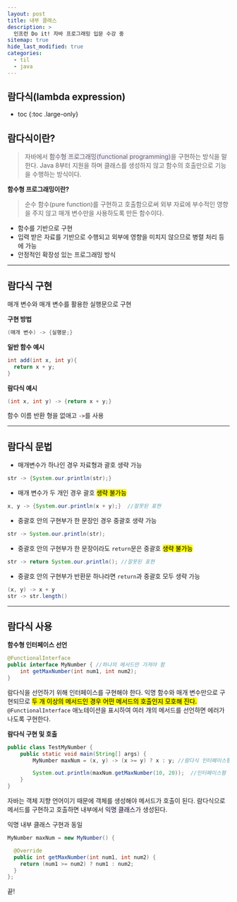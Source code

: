 ```yaml
---
layout: post
title: 내부 클래스
description: >
  인프런 Do it! 자바 프로그래밍 입문 수강 중
sitemap: true
hide_last_modified: true
categories:
  - til
  - java
---
```


## 람다식(lambda expression)

* toc
{:toc .large-only}

## 람다식이란?
>자바에서 <span style='background-color: #f5f0ff'>함수형 프로그래밍(functional programming)</span>을 구현하는 방식을 말한다. Java 8부터 지원을 하며 클래스를 생성하지 않고 함수의 호출만으로 기능을 수행하는 방식이다.

__함수형 프로그래밍이란?__
>순수 함수(pure function)를 구현하고 호출함으로써 외부 자료에 부수적인 영향을 주지 않고 매개 변수만을 사용하도록 만든 함수이다.
- 함수를 기반으로 구현
- 입력 받은 자료를 기반으로 수행되고 외부에 영향을 미치지 않으므로 병렬 처리 등에 가능
- 안정적인 확장성 있는 프로그래밍 방식

---

## 람다식 구현

매개 변수와 매개 변수를 활용한 실행문으로 구현

__구현 방법__
```java
(매개 변수) -> {실행문;}
```
__일반 함수 예시__
```java
int add(int x, int y){
  return x + y;
}
```

__람다식 예시__
```java
(int x, int y) -> {return x + y;}
```
함수 이름 반환 형을 없애고 `->`를 사용

---

## 람다식 문법

- 매개변수가 하나인 경우 자료형과 괄호 생략 가능

```java
str -> {System.our.println(str);}
```
- 매개 변수가 두 개인 경우 괄호 <mark>생략 불가능</mark>
```java
x, y -> {System.our.println(x + y);}  //잘못된 표현
```
- 중괄호 안의 구현부가 한 문장인 경우 중괄호 생략 가능
```java
str -> System.our.println(str);
```
- 중괄호 안의 구현부가 한 문장이라도 `return`문은 중괄호 <mark>생략 불가능</mark>
```java
str -> return System.our.println(); //잘못된 표현
```
- 중괄호 안의 구현부가 반환문 하나라면 `return`과 중괄호 모두 생략 가능
```java
(x, y) -> x + y
str -> str.length()
```

---

## 람다식 사용

__함수형 인터페이스 선언__

```java
@FunctionalInterface
public interface MyNumber { //하나의 메서드만 가져야 함
	int getMaxNumber(int num1, int num2);
}
```
람다식을 선언하기 위해 인터페이스를 구현해야 한다. 익명 함수와 매개 변수만으로 구현되므로 <mark>두 개 이상의 메서드인 경우 어떤 메서드의 호출인지 모호해 진다.</mark> `@FunctionalInterface` 애노테이션을 표시하여 여러 개의 메서드를 선언하면 에러가 나도록 구현한다.

__람다식 구현 및 호출__
```java
public class TestMyNumber {
	public static void main(String[] args) {
		MyNumber maxNum = (x, y) -> (x >= y) ? x : y; //람다식 인터페이스형 변수에 대입

		System.out.println(maxNum.getMaxNumber(10, 20));  //인터페이스형 변수로 메서드 호출
	}
}
```

자바는 객체 지향 언어이기 때문에 객체를 생성해야 메서드가 호출이 된다. 람다식으로 메서드를 구현하고 호출하면 내부에서 <span style='background-color: #f5f0ff'>익명 클래스</span>가 생성된다.

익명 내부 클래스 구현과 동일
```java
MyNumber maxNum = new MyNumber() {		

  @Override
  public int getMaxNumber(int num1, int num2) {
    return (num1 >= num2) ? num1 : num2;
  }
};
```

끝!